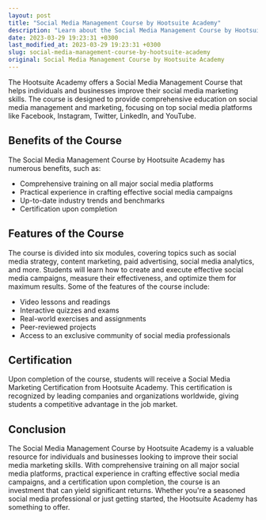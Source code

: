 ```yaml
---
layout: post
title: "Social Media Management Course by Hootsuite Academy"
description: "Learn about the Social Media Management Course by Hootsuite Academy, its features, benefits, and how it can improve your social media marketing skills."
date: 2023-03-29 19:23:31 +0300
last_modified_at: 2023-03-29 19:23:31 +0300
slug: social-media-management-course-by-hootsuite-academy
original: Social Media Management Course by Hootsuite Academy
---
```


The Hootsuite Academy offers a Social Media Management Course that helps individuals and businesses improve their social media marketing skills. The course is designed to provide comprehensive education on social media management and marketing, focusing on top social media platforms like Facebook, Instagram, Twitter, LinkedIn, and YouTube.

## Benefits of the Course

The Social Media Management Course by Hootsuite Academy has numerous benefits, such as:

- Comprehensive training on all major social media platforms
- Practical experience in crafting effective social media campaigns
- Up-to-date industry trends and benchmarks
- Certification upon completion

## Features of the Course

The course is divided into six modules, covering topics such as social media strategy, content marketing, paid advertising, social media analytics, and more. Students will learn how to create and execute effective social media campaigns, measure their effectiveness, and optimize them for maximum results. Some of the features of the course include:

- Video lessons and readings
- Interactive quizzes and exams
- Real-world exercises and assignments
- Peer-reviewed projects
- Access to an exclusive community of social media professionals

## Certification

Upon completion of the course, students will receive a Social Media Marketing Certification from Hootsuite Academy. This certification is recognized by leading companies and organizations worldwide, giving students a competitive advantage in the job market.

## Conclusion

The Social Media Management Course by Hootsuite Academy is a valuable resource for individuals and businesses looking to improve their social media marketing skills. With comprehensive training on all major social media platforms, practical experience in crafting effective social media campaigns, and a certification upon completion, the course is an investment that can yield significant returns. Whether you're a seasoned social media professional or just getting started, the Hootsuite Academy has something to offer.